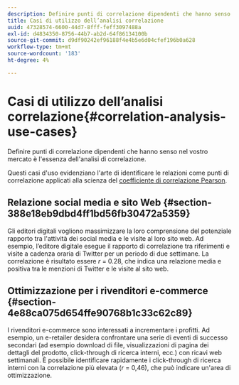 ```yaml
---
description: Definire punti di correlazione dipendenti che hanno senso nel vostro mercato è l'essenza dell'analisi di correlazione.
title: Casi di utilizzo dell’analisi correlazione
uuid: 47328574-6600-44d7-8fff-feff3097488a
exl-id: d4834350-8756-44b7-ab2d-64f86134100b
source-git-commit: d9df90242ef96188f4e4b5e6d04cfef196b0a628
workflow-type: tm+mt
source-wordcount: '183'
ht-degree: 4%

---
```


# Casi di utilizzo dell’analisi correlazione{#correlation-analysis-use-cases}

Definire punti di correlazione dipendenti che hanno senso nel vostro mercato è l&#39;essenza dell&#39;analisi di correlazione.

Questi casi d&#39;uso evidenziano l&#39;arte di identificare le relazioni come punti di correlazione applicati alla scienza del [coefficiente di correlazione Pearson](../../../../home/c-get-started/c-analysis-vis/c-correlation-analysis/c-correlation-pearsons.md#concept-5996cb8c89fd4df5b47b7318e7a1d29c).

## Relazione social media e sito Web {#section-388e18eb9dbd4ff1bd56fb30472a5359}

Gli editori digitali vogliono massimizzare la loro comprensione del potenziale rapporto tra l&#39;attività dei social media e le visite al loro sito web. Ad esempio, l’editore digitale esegue il rapporto di correlazione tra riferimenti e visite a cadenza oraria di Twitter per un periodo di due settimane. La correlazione è risultato essere *r* = 0.28, che indica una relazione media e positiva tra le menzioni di Twitter e le visite al sito web.

## Ottimizzazione per i rivenditori e-commerce {#section-4e88ca075d654ffe90768b1c33c62c89}

I rivenditori e-commerce sono interessati a incrementare i profitti. Ad esempio, un e-retailer desidera confrontare una serie di eventi di successo secondari (ad esempio download di file, visualizzazioni di pagina dei dettagli del prodotto, click-through di ricerca interni, ecc.) con ricavi web settimanali. È possibile identificare rapidamente i click-through di ricerca interni con la correlazione più elevata (*r* = 0,46), che può indicare un&#39;area di ottimizzazione.
